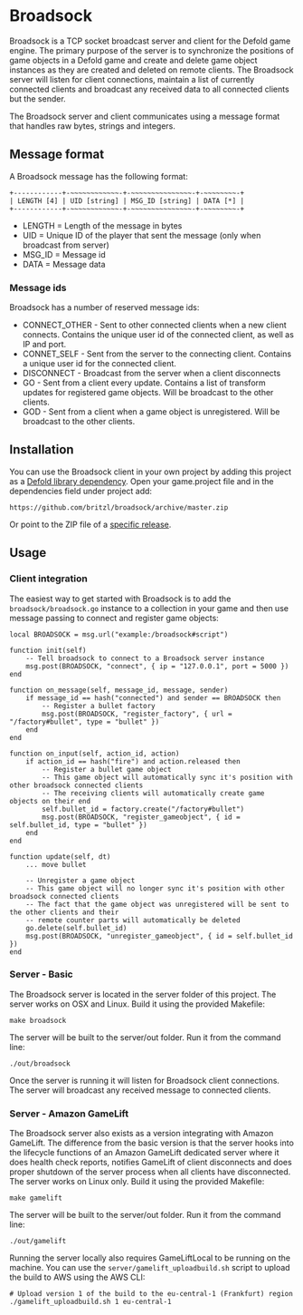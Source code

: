 # Broadsock
Broadsock is a TCP socket broadcast server and client for the Defold game engine. The primary purpose of the server is to synchronize the positions of game objects in a Defold game and create and delete game object instances as they are created and deleted on remote clients. The Broadsock server will listen for client connections, maintain a list of currently connected clients and broadcast any received data to all connected clients but the sender.

The Broadsock server and client communicates using a message format that handles raw bytes, strings and integers.

## Message format
A Broadsock message has the following format:

````
+------------+-~~~~~~~~~~~~-+-~~~~~~~~~~~~~~~-+-~~~~~~~~-+
| LENGTH [4] | UID [string] | MSG_ID [string] | DATA [*] |
+------------+-~~~~~~~~~~~~-+-~~~~~~~~~~~~~~~-+-~~~~~~~~-+
````

* LENGTH = Length of the message in bytes
* UID = Unique ID of the player that sent the message (only when broadcast from server)
* MSG_ID = Message id
* DATA = Message data

### Message ids
Broadsock has a number of reserved message ids:

* CONNECT_OTHER - Sent to other connected clients when a new client connects. Contains the unique user id of the connected client, as well as IP and port.
* CONNET_SELF - Sent from the server to the connecting client. Contains a unique user id for the connected client.
* DISCONNECT - Broadcast from the server when a client disconnects
* GO - Sent from a client every update. Contains a list of transform updates for registered game objects. Will be broadcast to the other clients.
* GOD - Sent from a client when a game object is unregistered. Will be broadcast to the other clients.

## Installation
You can use the Broadsock client in your own project by adding this project as a [Defold library dependency](http://www.defold.com/manuals/libraries/). Open your game.project file and in the dependencies field under project add:

	https://github.com/britzl/broadsock/archive/master.zip

Or point to the ZIP file of a [specific release](https://github.com/britzl/broadsock/releases).

## Usage

### Client integration
The easiest way to get started with Broadsock is to add the ````broadsock/broadsock.go```` instance to a collection in your game and then use message passing to connect and register game objects:

	local BROADSOCK = msg.url("example:/broadsock#script")

	function init(self)
		-- Tell broadsock to connect to a Broadsock server instance
		msg.post(BROADSOCK, "connect", { ip = "127.0.0.1", port = 5000 })
	end

	function on_message(self, message_id, message, sender)
		if message_id == hash("connected") and sender == BROADSOCK then
			-- Register a bullet factory
			msg.post(BROADSOCK, "register_factory", { url = "/factory#bullet", type = "bullet" })
		end
	end

	function on_input(self, action_id, action)
		if action_id == hash("fire") and action.released then
			-- Register a bullet game object
			-- This game object will automatically sync it's position with other broadsock connected clients
			-- The receiving clients will automatically create game objects on their end
			self.bullet_id = factory.create("/factory#bullet")
			msg.post(BROADSOCK, "register_gameobject", { id = self.bullet_id, type = "bullet" })
		end
	end

	function update(self, dt)
		... move bullet

		-- Unregister a game object
		-- This game object will no longer sync it's position with other broadsock connected clients
		-- The fact that the game object was unregistered will be sent to the other clients and their
		-- remote counter parts will automatically be deleted
		go.delete(self.bullet_id)
		msg.post(BROADSOCK, "unregister_gameobject", { id = self.bullet_id })
	end


### Server - Basic
The Broadsock server is located in the server folder of this project. The server works on OSX and Linux. Build it using the provided Makefile:

	make broadsock

The server will be built to the server/out folder. Run it from the command line:

	./out/broadsock

Once the server is running it will listen for Broadsock client connections. The server will broadcast any received message to connected clients.

### Server - Amazon GameLift
The Broadsock server also exists as a version integrating with Amazon GameLift. The difference from the basic version is that the server hooks into the lifecycle functions of an Amazon GameLift dedicated server where it does health check reports, notifies GameLift of client disconnects and does proper shutdown of the server process when all clients have disconnected. The server works on Linux only. Build it using the provided Makefile:

	make gamelift

The server will be built to the server/out folder. Run it from the command line:

	./out/gamelift

Running the server locally also requires GameLiftLocal to be running on the machine. You can use the ````server/gamelift_uploadbuild.sh```` script to upload the build to AWS using the AWS CLI:

	# Upload version 1 of the build to the eu-central-1 (Frankfurt) region
	./gamelift_uploadbuild.sh 1 eu-central-1
